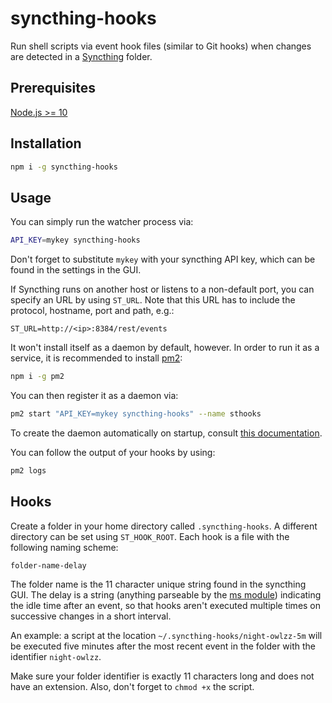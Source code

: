 # syncthing-hooks

Run shell scripts via event hook files (similar to Git hooks) when changes are detected in a [Syncthing](https://syncthing.net/) folder.

## Prerequisites

[Node.js >= 10](https://nodejs.org/en/)

## Installation

```sh
npm i -g syncthing-hooks
```

## Usage

You can simply run the watcher process via:

```sh
API_KEY=mykey syncthing-hooks
```

Don't forget to substitute `mykey` with your syncthing API key, which can be found in the settings in the GUI.

If Syncthing runs on another host or listens to a non-default port, you can specify an URL by using `ST_URL`.
Note that this URL has to include the protocol, hostname, port and path, e.g.:

```
ST_URL=http://<ip>:8384/rest/events
```

It won't install itself as a daemon by default, however. In order to run it as a service, it is recommended to install [pm2](https://pm2.keymetrics.io/):

```sh
npm i -g pm2
```

You can then register it as a daemon via:

```sh
pm2 start "API_KEY=mykey syncthing-hooks" --name sthooks
```

To create the daemon automatically on startup, consult [this documentation](https://pm2.keymetrics.io/docs/usage/startup/).

You can follow the output of your hooks by using:

```sh
pm2 logs
```

## Hooks

Create a folder in your home directory called `.syncthing-hooks`.
A different directory can be set using `ST_HOOK_ROOT`.
Each hook is a file with the following naming scheme:

`folder-name-delay`

The folder name is the 11 character unique string found in the syncthing GUI. The delay is a string (anything parseable by the [ms module](https://github.com/zeit/ms)) indicating the idle time after an event, so that hooks aren't executed multiple times on successive changes in a short interval.

An example: a script at the location `~/.syncthing-hooks/night-owlzz-5m` will be executed five minutes after the most recent event in the folder with the identifier `night-owlzz`.

Make sure your folder identifier is exactly 11 characters long and does not have an extension. Also, don't forget to `chmod +x` the script.
